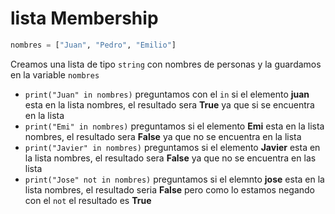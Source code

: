 # lista Membership

```python
nombres = ["Juan", "Pedro", "Emilio"]
```
Creamos una lista de tipo `string` con nombres de personas y la guardamos en la variable `nombres`

- `print("Juan" in nombres)` preguntamos con el `in` si el elemento __juan__ esta en la lista nombres, el resultado sera __True__ ya que si se encuentra en la lista
- `print("Emi" in nombres)` preguntamos si el elemento __Emi__ esta en la lista nombres, el resultado sera __False__ ya que no se encuentra en la lista
- `print("Javier" in nombres)` preguntamos si el elemento __Javier__ esta en la lista nombres, el resultado sera __False__ ya que no se encuentra en las lista
- `print("Jose" not in nombres)` preguntamos si el elemnto __jose__ esta en la lista nombres, el resultado seria __False__ pero como lo estamos negando con el `not` el resultado es __True__
